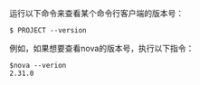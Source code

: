 运行以下命令来查看某个命令行客户端的版本号：

```
$ PROJECT --version

```

例如，如果想要查看nova的版本号，执行以下指令：

```
$nova --verion
2.31.0

```

[  
](https://colinleefish.gitbooks.io/openstack-end-user-guide-simplified-chinese/content/openstack_command_line_clients/cli_install_openstack_command_line_clients.html)

